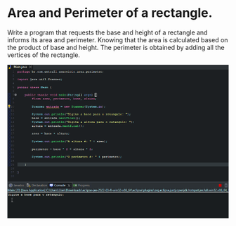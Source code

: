 # Area and Perimeter of a rectangle.

Write a program that requests the base and height of a rectangle and informs its area and perimeter.
Knowing that the area is calculated based on the product of base and height.
The perimeter is obtained by adding all the vertices of the rectangle.

![Gif AreaAndPerimeter](/gif_img/3.1.gif)